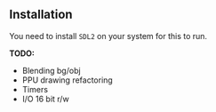 ## Installation

You need to install `SDL2` on your system for this to run.

**TODO:**

- Blending bg/obj
- PPU drawing refactoring
- Timers
- I/O 16 bit r/w